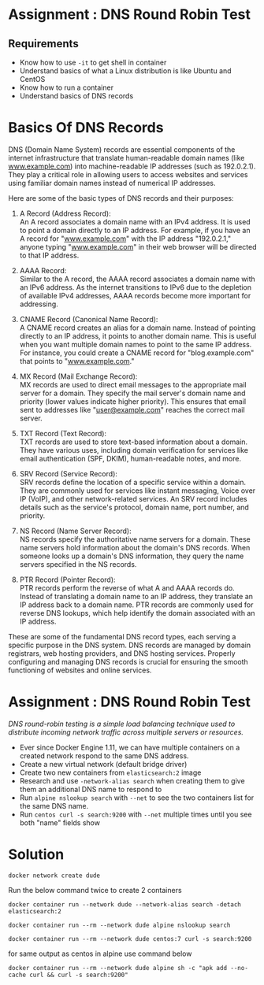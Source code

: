 # Assignment : DNS Round Robin Test

## Requirements
- Know how to use ```-it``` to get shell in container
- Understand basics of what a Linux distribution is like Ubuntu and CentOS
- Know how to run a container
- Understand basics of DNS records

# Basics Of DNS Records

DNS (Domain Name System) records are essential components of the internet infrastructure that translate human-readable domain names (like www.example.com) into machine-readable IP addresses (such as 192.0.2.1). They play a critical role in allowing users to access websites and services using familiar domain names instead of numerical IP addresses.

Here are some of the basic types of DNS records and their purposes:

1. A Record (Address Record): <br>
An A record associates a domain name with an IPv4 address. It is used to point a domain directly to an IP address. For example, if you have an A record for "www.example.com" with the IP address "192.0.2.1," anyone typing "www.example.com" in their web browser will be directed to that IP address.

2. AAAA Record: <br>
Similar to the A record, the AAAA record associates a domain name with an IPv6 address. As the internet transitions to IPv6 due to the depletion of available IPv4 addresses, AAAA records become more important for addressing.

3. CNAME Record (Canonical Name Record): <br>
A CNAME record creates an alias for a domain name. Instead of pointing directly to an IP address, it points to another domain name. This is useful when you want multiple domain names to point to the same IP address. For instance, you could create a CNAME record for "blog.example.com" that points to "www.example.com."

4. MX Record (Mail Exchange Record): <br>
MX records are used to direct email messages to the appropriate mail server for a domain. They specify the mail server's domain name and priority (lower values indicate higher priority). This ensures that email sent to addresses like "user@example.com" reaches the correct mail server.

5. TXT Record (Text Record): <br>
TXT records are used to store text-based information about a domain. They have various uses, including domain verification for services like email authentication (SPF, DKIM), human-readable notes, and more.

6. SRV Record (Service Record): <br>
SRV records define the location of a specific service within a domain. They are commonly used for services like instant messaging, Voice over IP (VoIP), and other network-related services. An SRV record includes details such as the service's protocol, domain name, port number, and priority.

7. NS Record (Name Server Record):<br>
 NS records specify the authoritative name servers for a domain. These name servers hold information about the domain's DNS records. When someone looks up a domain's DNS information, they query the name servers specified in the NS records.

8. PTR Record (Pointer Record): <br>
PTR records perform the reverse of what A and AAAA records do. Instead of translating a domain name to an IP address, they translate an IP address back to a domain name. PTR records are commonly used for reverse DNS lookups, which help identify the domain associated with an IP address.

These are some of the fundamental DNS record types, each serving a specific purpose in the DNS system. DNS records are managed by domain registrars, web hosting providers, and DNS hosting services. Properly configuring and managing DNS records is crucial for ensuring the smooth functioning of websites and online services.

# Assignment : DNS Round Robin Test
*DNS round-robin testing is a simple load balancing technique used to distribute incoming network traffic across multiple servers or resources.*

- Ever since Docker Engine 1.11, we can have multiple containers on a created network respond to the same DNS address. 
- Create a new virtual network (default bridge driver)
- Create two new containers from ```elasticsearch:2``` image
- Research and use ```-network-alias search``` when creating them to give them an additional DNS name to respond to
- Run ```alpine nslookup search``` with ```--net``` to see the two containers list for the same DNS name. 
- Run ```centos curl -s search:9200``` with ```--net``` multiple times until you see both "name" fields show

# Solution 
```
docker network create dude
```

Run the below command twice to create 2 containers
```
docker container run --network dude --network-alias search -detach elasticsearch:2
```

```
docker container run --rm --network dude alpine nslookup search
```

```
docker container run --rm --network dude centos:7 curl -s search:9200
```

for same output as centos in alpine use command below
```
docker container run --rm --network dude alpine sh -c "apk add --no-cache curl && curl -s search:9200"
```